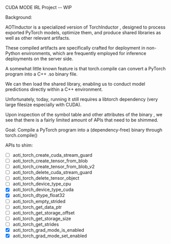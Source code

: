 CUDA MODE IRL Project -- WIP

Background:

AOTInductor is a specialized version of TorchInductor , designed to process exported PyTorch models, optimize them, and produce shared libraries as well as other relevant artifacts. 

These compiled artifacts are specifically crafted for deployment in non-Python environments, which are frequently employed for inference deployments on the server side.

A somewhat little known feature is that torch.compile can convert a PyTorch program into a C++ .so binary file. 

We can then load the shared library, enabling us to conduct model predictions directly within a C++ environment.

Unfortunately, today, running it still requires a libtorch dependency (very large filesize especially with CUDA). 

Upon inspection of the symbol table and other attributes of the binary , we see that there is a fairly limited amount of APIs that need to be shimmed.

Goal: Compile a PyTorch program into a (dependency-free) binary through torch.compile()


APIs to shim:
- [ ] aoti_torch_create_cuda_stream_guard 
- [ ] aoti_torch_create_tensor_from_blob
- [ ] aoti_torch_create_tensor_from_blob_v2
- [ ] aoti_torch_delete_cuda_stream_guard 
- [ ] aoti_torch_delete_tensor_object
- [ ] aoti_torch_device_type_cpu
- [x] aoti_torch_device_type_cuda
- [x] aoti_torch_dtype_float32
- [ ] aoti_torch_empty_strided
- [ ] aoti_torch_get_data_ptr 
- [ ] aoti_torch_get_storage_offset
- [ ] aoti_torch_get_storage_size
- [ ] aoti_torch_get_strides 
- [x] aoti_torch_grad_mode_is_enabled 
- [x] aoti_torch_grad_mode_set_enabled
